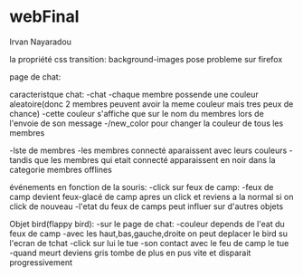 # webFinal

Irvan Nayaradou

la propriété css transition: background-images pose probleme sur firefox

page de chat:

caracteristque chat:
-chat
    -chaque membre possende une couleur aleatoire(donc 2 membres peuvent avoir la meme couleur mais tres peux de chance)
    -cette couleur s'affiche que sur le nom du membres lors de l'envoie de son message
    -/new_color pour changer la couleur de tous les membres

-lste de membres
    -les membres connecté aparaissent avec leurs couleurs
    -tandis que les membres qui etait connecté apparaissent en noir dans la categorie membres offlines

événements en fonction de la souris:
-click sur feux de camp:
    -feux de camp devient feux-glacé de camp apres un click et reviens a la normal si on click de nouveau
    -l'etat du feux de camps peut influer sur d'autres objets  

Objet bird(flappy bird):
-sur le page de chat:
    -couleur depends de l'eat du feux de camp
    -avec les haut,bas,gauche,droite on peut deplacer le bird su l'ecran de tchat
    -click sur lui le tue
    -son contact avec le feu de camp le tue
    -quand meurt deviens gris tombe de plus en pus vite et disparait progressivement

